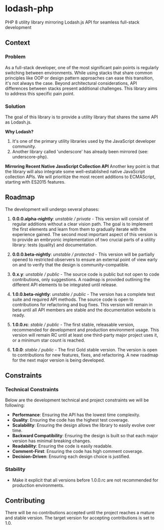 # lodash-php
PHP 8 utility library mirroring Lodash.js API for seamless full-stack development

## Context

### Problem
As a full-stack developer, one of the most significant pain points is regularly switching between environments. While using stacks that share common principles like OOP or design pattern approaches can ease this transition, it's not always the case. Beyond architectural considerations, API differences between stacks present additional challenges. This library aims to address this specific pain point.

### Solution
The goal of this library is to provide a utility library that shares the same API as Lodash.js. 

**Why Lodash?**
1. It's one of the primary utility libraries used by the JavaScript developer community.
2. Another library called 'underscore' has already been mirrored (see: underscore-php).

**Mirroring Recent Native JavaScript Collection API**
Another key point is that the library will also integrate some well-established native JavaScript collection APIs.
We will prioritize the most recent additions to ECMAScript, starting with ES2015 features.

## Roadmap
The development will undergo several phases:

1. **0.0.0.alpha-nightly**: *unstable / private* - This version will consist of regular additions without a clear vision path. The goal is to implement the first elements and learn from them to gradually iterate with the experience gained. The second most important aspect of this version is to provide an embryonic implementation of two crucial parts of a utility library: tests (quality) and documentation.

2. **0.0.0.beta-nightly**: *unstable / protected* - This version will be partially opened to restricted observers to ensure an external point of view early on and to verify that the design is community-compatible.

3. **0.x.y**: *unstable / public* - The source code is public but not open to code contributions, only suggestions. A roadmap is provided outlining the different API elements to be integrated until release.

4. **1.0.0.beta-nightly**: *unstable / public* - The version has a complete test suite and required API methods. The source code is open to contributions for refactoring and bug fixes. This version will remain in beta until all API members are stable and the documentation website is ready.

5. **1.0.0.rc**: *stable / public* - The first stable, releasable version, recommended for development and production environment usage. This version will remain RC until at least one third-party major project uses it, or a minimum star count is reached.

6. **1.0.0**: *stable / public* - The first Gold stable version. The version is open to contributions for new features, fixes, and refactoring. A new roadmap for the next major version is being developed.

## Constraints

### Technical Constraints
Below are the development technical and project constraints we will be following:

- **Performance**: Ensuring the API has the lowest time complexity.
- **Quality**: Ensuring the code has the highest test coverage.
- **Scalability**: Ensuring the design allows the library to easily evolve over time.
- **Backward Compatibility**: Ensuring the design is built so that each major version has minimal breaking changes.
- **Readability**: Ensuring the code is easily readable.
- **Comment-First**: Ensuring the code has high comment coverage.
- **Decision-Driven**: Ensuring each design choice is justified.

### Stability
- Make it explicit that all versions before 1.0.0.rc are not recommended for production environments.

## Contributing
There will be no contributions accepted until the project reaches a mature and stable version. The target version for accepting contributions is set to 1.0.
